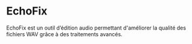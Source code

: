 # EchoFix
EchoFix est un outil d’édition audio  permettant d'améliorer la qualité des fichiers WAV grâce à des traitements avancés.
